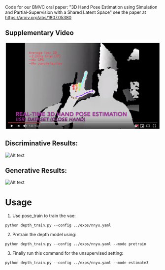 Code for our BMVC oral paper: "3D Hand Pose Estimation using Simulation and Partial-Supervision with a Shared Latent Space"  see the paper at https://arxiv.org/abs/1807.05380


## Supplementary Video
[![](./Youtube.png)](https://youtu.be/Hjkob3dV-kY)


## Discriminative Results:
![Alt text](/img/dis_icvl.gif)

## Generative Results:
![Alt text](/img/walk_nyu.gif)




#  Usage
1. Use pose_train to train the vae: 
```
python depth_train.py --config ../exps/nnyu.yaml
```

2. Pretrain the depth model using: 
```
python depth_train.py --config ../exps/nnyu.yaml --mode pretrain
```

3. Finally run this command for the unsupervised setting: 
```
python depth_train.py --config ../exps/nnyu.yaml --mode estimate3
```


